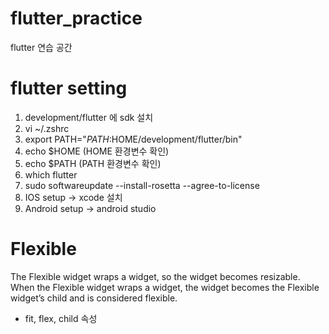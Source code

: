 # flutter_practice

flutter 연습 공간

# flutter setting

1. development/flutter 에 sdk 설치
2. vi ~/.zshrc
3. export PATH="$PATH:$HOME/development/flutter/bin"
4. echo $HOME (HOME 환경변수 확인)
5. echo $PATH (PATH 환경변수 확인)
6. which flutter
7. sudo softwareupdate --install-rosetta --agree-to-license
8. IOS setup -> xcode 설치
9. Android setup -> android studio

# Flexible

The Flexible widget wraps a widget, so the widget becomes resizable.
When the Flexible widget wraps a widget, the widget becomes the Flexible widget’s child and is considered flexible.

- fit, flex, child 속성
